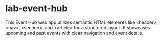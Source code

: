 # lab-event-hub
This Event Hub web app utilizes semantic HTML elements like &lt;header>, &lt;nav>, &lt;section>, and &lt;article> for a structured layout. It showcases upcoming and past events with clear navigation and event details.
